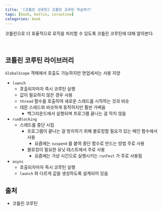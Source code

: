 ```yaml
---
title: '[코틀린 코루틴] 코틀린 코루틴 학습하기'
tags: [book, kotlin, coroutine]
categories: book
---
```


코틀린으로 더 효율적으로 로직을 처리할 수 있도록 코틀린 코루틴에 대해 알아본다.

<!--more-->

<br/>

## 코틀린 코루틴 라이브러리

`GlobalScope` 객체에서 호출도 가능하지만 현업세서는 사용 지양

- `luanch`
  - 호출되자마자 즉시 코루틴 실행
  - 값이 필요하지 않은 경우 사용
  - `thread` 함수를 호출하여 새로운 스레드를 시작하는 것과 비슷  
  - 데몬 스레드와 비슷하게 동작하지만 훨씬 가벼움
    - 백그라운드에서 실행되며 프로그램 끝나는 걸 막지 않음
- `runBlocking`
  - 스레드를 중단 시킴
    - 프로그램이 끝나는 걸 방지하기 위해 블로킹할 필요가 있는 메인 함수에서 사용
      - 요즘에는 `suspend` 를 붙여 중단 함수로 만드는 방법 주로 사용  
    - 블로킹이 필요한 유닛 테스트에서 주로 사용
      - 요즘에는 가상 시간으로 실행시키는 `runTest` 가 주로 사용됨
- `async`
  - 호출되자마자 즉시 코루틴 실행
  - `launch` 와 다르게 값을 생성하도록 설계되어 있음
  



## 출처
- 코틀린 코루틴
